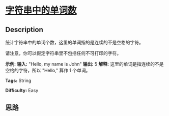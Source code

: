 # [字符串中的单词数][title]

## Description

统计字符串中的单词个数，这里的单词指的是连续的不是空格的字符。

请注意，你可以假定字符串里不包括任何不可打印的字符。

**示例:**
            **输入:** "Hello, my name is John"    **输出:** 5    **解释:** 这里的单词是指连续的不是空格的字符，所以 "Hello," 算作 1 个单词。    


**Tags:** String

**Difficulty:** Easy

## 思路

[title]: https://leetcode-cn.com/problems/number-of-segments-in-a-string
